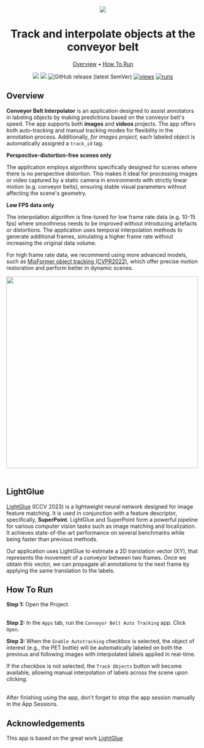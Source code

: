 <div align="center" markdown>

<img src="https://github.com/supervisely-ecosystem/conveyor-belt-objects-tracker/releases/download/v0.0.1/conveyor-belt-poster-new.png"/>

# Track and interpolate objects at the conveyor belt

<p align="center">
  <a href="#Overview">Overview</a> •
  <a href="#How-To-Run">How To Run</a>
</p>

[![](https://img.shields.io/badge/supervisely-ecosystem-brightgreen)](https://ecosystem.supervise.ly/apps/supervisely-ecosystem/conveyor-belt-objects-tracker)
[![](https://img.shields.io/badge/slack-chat-green.svg?logo=slack)](https://supervise.ly/slack)
![GitHub release (latest SemVer)](https://img.shields.io/github/v/release/supervisely-ecosystem/conveyor-belt-objects-tracker)
[![views](https://app.supervise.ly/img/badges/views/supervisely-ecosystem/conveyor-belt-objects-tracker.png)](https://supervise.ly)
[![runs](https://app.supervise.ly/img/badges/runs/supervisely-ecosystem/conveyor-belt-objects-tracker.png)](https://supervise.ly)

</div>

## Overview

**Conveyor Belt Interpolator** is an application designed to assist annotators in labeling objects by making predictions based on the conveyor belt's speed. The app supports both **images** and **videos** projects. The app offers both auto-tracking and manual tracking modes for flexibility in the annotation process. Additionally, _for images project_, each labeled object is automatically assigned a `track_id` tag.

**Perspective-distortion-free scenes only**

The application employs algorithms specifically designed for scenes where there is no perspective distortion. This makes it ideal for processing images or video captured by a static camera in environments with strictly linear motion (e.g. conveyor belts), ensuring stable visual parameters without affecting the scene's geometry.

**Low FPS data only**

The interpolation algorithm is fine-tuned for low frame rate data (e.g. 10-15 fps) where smoothness needs to be improved without introducing artefacts or distortions. The application uses temporal interpolation methods to generate additional frames, simulating a higher frame rate without increasing the original data volume.

For high frame rate data, we recommend using more advanced models, such as [MixFormer object tracking (CVPR2022)](https://ecosystem.supervise.ly/apps/supervisely-ecosystem/mix-former/serve/serve), which offer precise motion restoration and perform better in dynamic scenes.

<img data-key="sly-module-link" data-module-slug="supervisely-ecosystem/mixformer/serve/serve" src="https://github.com/supervisely-ecosystem/MixFormer/assets/119248312/e74e2bd9-f915-48b1-bb97-ee808326dff5" width="500px" style='padding-bottom: 20px'/>

## LightGlue

[LightGlue](https://github.com/cvg/LightGlue) (ICCV 2023) is a lightweight neural network designed for image feature matching. It is used in conjunction with a feature descriptor, specifically, **SuperPoint**. LightGlue and SuperPoint form a powerful pipeline for various computer vision tasks such as image matching and localization. It achieves state-of-the-art performance on several benchmarks while being faster than previous methods.

Our application uses LightGlue to estimate a 2D translation vector (XY), that represents the movement of a conveyor between two frames. Once we obtain this vector, we can propagate all annotations to the next frame by applying the same translation to the labels.

## How To Run

**Step 1:** Open the Project.<br><br>

**Step 2:** In the `Apps` tab, run the `Conveyor Belt Auto Tracking` app. Click `Open`.<br><be>

**Step 3:** When the `Enable Autotracking` checkbox is selected, the object of interest (e.g., the PET bottle) will be automatically labeled on both the previous and following images with interpolated labels applied in real-time.

If the checkbox is not selected, the `Track Objects` button will become available, allowing manual interpolation of labels across the scene upon clicking.<br><br>

After finishing using the app, don't forget to stop the app session manually in the App Sessions.

## Acknowledgements

This app is based on the great work [LightGlue](https://github.com/cvg/LightGlue)
